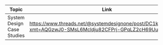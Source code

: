 | Topic | Link |
|-------|------|
| System Design Case Studies | https://www.threads.net/@systemdesignone/post/DC1ka5UNYMd?xmt=AQGzwJ0-SMsL6Mcldju82CFPrj-GPqLZ2cH69UuwKvfnQg |
